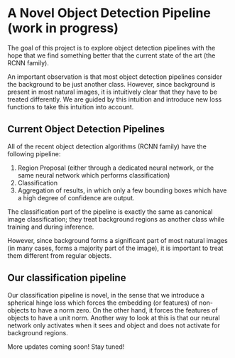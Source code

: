 # A Novel Object Detection Pipeline (work in progress)
The goal of this project is to explore object detection pipelines with the hope that we find something better that the current state of the art (the RCNN family).

An important observation is that most object detection pipelines consider the background to be just another class. However, since background is present in most natural images, it is intuitively clear that they have to be treated differently. We are guided by this intuition and introduce new loss functions to take this intuition into account.

## Current Object Detection Pipelines
All of the recent object detection algorithms (RCNN family) have the following pipeline:
1. Region Proposal (either through a dedicated neural network, or the same neural network which performs classification)
2. Classification
3. Aggregation of results, in which only a few bounding boxes which have a high degree of confidence are output.

The classification part of the pipeline is exactly the same as canonical image classification; they treat background regions as another class while training and during inference.

However, since background forms a significant part of most natural images (in many cases, forms a majority part of the image), it is important to treat them different from regular objects.

## Our classification pipeline

Our classification pipeline is novel, in the sense that we introduce a spherical hinge loss which forces the embedding (or features) of non-objects to have a norm zero. On the other hand, it forces the features of objects to have a unit norm. Another way to look at this is that our neural network only activates when it sees and object and does not activate for background regions.

More updates coming soon! Stay tuned!

